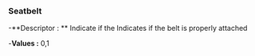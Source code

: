 

### Seatbelt

-**Descriptor : ** Indicate if the Indicates if the belt is properly attached

-**Values :** 0,1




